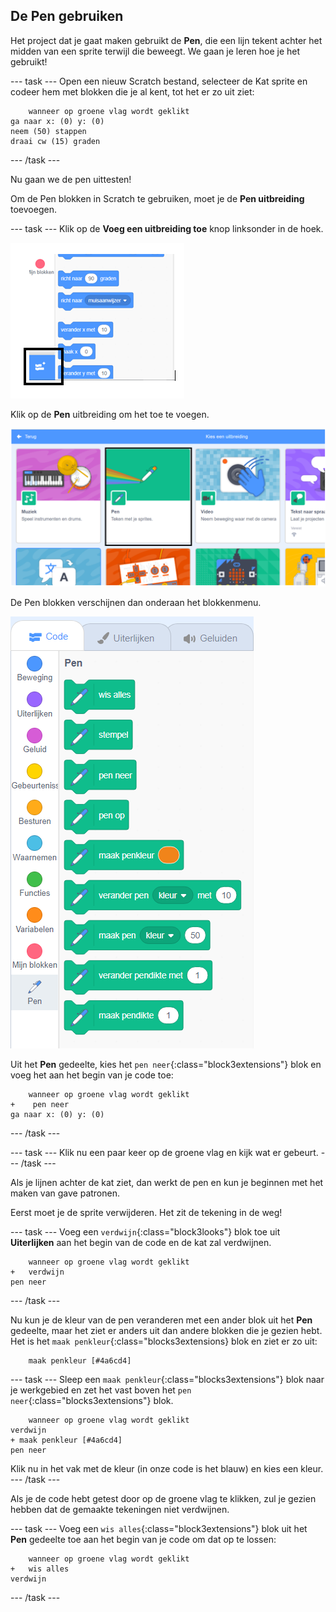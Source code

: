 ## De Pen gebruiken

Het project dat je gaat maken gebruikt de **Pen**, die een lijn tekent achter het midden van een sprite terwijl die beweegt. We gaan je leren hoe je het gebruikt!

\--- task \--- Open een nieuw Scratch bestand, selecteer de Kat sprite en codeer hem met blokken die je al kent, tot het er zo uit ziet:

```blocks3
    wanneer op groene vlag wordt geklikt
ga naar x: (0) y: (0)
neem (50) stappen
draai cw (15) graden
```

\--- /task \---

Nu gaan we de pen uittesten!

Om de Pen blokken in Scratch te gebruiken, moet je de **Pen uitbreiding** toevoegen.

\--- task \--- Klik op de **Voeg een uitbreiding toe** knop linksonder in de hoek.

![voeg een gemarkeerde knop als uitbreiding toe](images/add-extension-annotated.png)

Klik op de **Pen** uitbreiding om het toe te voegen.

![pen uitbreiding gemarkeerd](images/click-pen-annotated.png)

De Pen blokken verschijnen dan onderaan het blokkenmenu.

![pen uitbreiding blokken](images/pen-extension-blocks.png)

Uit het **Pen** gedeelte, kies het `pen neer`{:class="block3extensions"} blok en voeg het aan het begin van je code toe:

```blocks3
    wanneer op groene vlag wordt geklikt
+    pen neer
ga naar x: (0) y: (0)
```

\--- /task \---

\--- task \--- Klik nu een paar keer op de groene vlag en kijk wat er gebeurt. \--- /task \---

Als je lijnen achter de kat ziet, dan werkt de pen en kun je beginnen met het maken van gave patronen.

Eerst moet je de sprite verwijderen. Het zit de tekening in de weg!

\--- task \--- Voeg een `verdwijn`{:class="block3looks"} blok toe uit **Uiterlijken** aan het begin van de code en de kat zal verdwijnen.

```blocks3
    wanneer op groene vlag wordt geklikt
+   verdwijn
pen neer
```

\--- /task \---

Nu kun je de kleur van de pen veranderen met een ander blok uit het **Pen** gedeelte, maar het ziet er anders uit dan andere blokken die je gezien hebt. Het is het `maak penkleur`{:class="blocks3extensions} blok en ziet er zo uit:

```blocks3
    maak penkleur [#4a6cd4]
```

\--- task \--- Sleep een `maak penkleur`{:class="blocks3extensions"} blok naar je werkgebied en zet het vast boven het `pen neer`{:class="blocks3extensions"} blok.

```blocks3
    wanneer op groene vlag wordt geklikt
verdwijn
+ maak penkleur [#4a6cd4]
pen neer
```

Klik nu in het vak met de kleur (in onze code is het blauw) en kies een kleur. \--- /task \---

Als je de code hebt getest door op de groene vlag te klikken, zul je gezien hebben dat de gemaakte tekeningen niet verdwijnen.

\--- task \--- Voeg een `wis alles`{:class="block3extensions"} blok uit het **Pen** gedeelte toe aan het begin van je code om dat op te lossen:

```blocks3
    wanneer op groene vlag wordt geklikt
+   wis alles
verdwijn
```

\--- /task \---